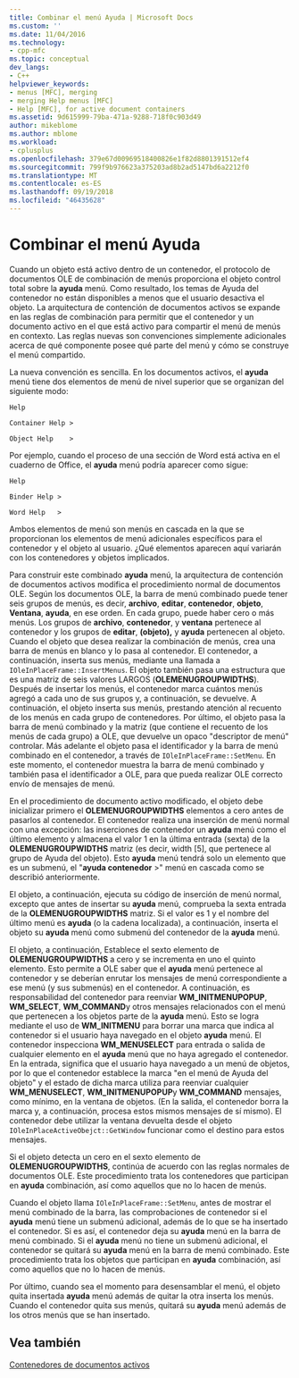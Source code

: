 ```yaml
---
title: Combinar el menú Ayuda | Microsoft Docs
ms.custom: ''
ms.date: 11/04/2016
ms.technology:
- cpp-mfc
ms.topic: conceptual
dev_langs:
- C++
helpviewer_keywords:
- menus [MFC], merging
- merging Help menus [MFC]
- Help [MFC], for active document containers
ms.assetid: 9d615999-79ba-471a-9288-718f0c903d49
author: mikeblome
ms.author: mblome
ms.workload:
- cplusplus
ms.openlocfilehash: 379e67d00969518400826e1f82d8801391512ef4
ms.sourcegitcommit: 799f9b976623a375203ad8b2ad5147bd6a2212f0
ms.translationtype: MT
ms.contentlocale: es-ES
ms.lasthandoff: 09/19/2018
ms.locfileid: "46435628"
---
```

# <a name="help-menu-merging"></a>Combinar el menú Ayuda

Cuando un objeto está activo dentro de un contenedor, el protocolo de documentos OLE de combinación de menús proporciona el objeto control total sobre la **ayuda** menú. Como resultado, los temas de Ayuda del contenedor no están disponibles a menos que el usuario desactiva el objeto. La arquitectura de contención de documentos activos se expande en las reglas de combinación para permitir que el contenedor y un documento activo en el que está activo para compartir el menú de menús en contexto. Las reglas nuevas son convenciones simplemente adicionales acerca de qué componente posee qué parte del menú y cómo se construye el menú compartido.

La nueva convención es sencilla. En los documentos activos, el **ayuda** menú tiene dos elementos de menú de nivel superior que se organizan del siguiente modo:

`Help`

`Container Help >`

`Object Help    >`

Por ejemplo, cuando el proceso de una sección de Word está activa en el cuaderno de Office, el **ayuda** menú podría aparecer como sigue:

`Help`

`Binder Help >`

`Word Help   >`

Ambos elementos de menú son menús en cascada en la que se proporcionan los elementos de menú adicionales específicos para el contenedor y el objeto al usuario. ¿Qué elementos aparecen aquí variarán con los contenedores y objetos implicados.

Para construir este combinado **ayuda** menú, la arquitectura de contención de documentos activos modifica el procedimiento normal de documentos OLE. Según los documentos OLE, la barra de menú combinado puede tener seis grupos de menús, es decir, **archivo**, **editar**, **contenedor**, **objeto**,  **Ventana**, **ayuda**, en ese orden. En cada grupo, puede haber cero o más menús. Los grupos de **archivo**, **contenedor**, y **ventana** pertenece al contenedor y los grupos de **editar**, **(objeto),** y **ayuda** pertenecen al objeto. Cuando el objeto que desea realizar la combinación de menús, crea una barra de menús en blanco y lo pasa al contenedor. El contenedor, a continuación, inserta sus menús, mediante una llamada a `IOleInPlaceFrame::InsertMenus`. El objeto también pasa una estructura que es una matriz de seis valores LARGOS (**OLEMENUGROUPWIDTHS**). Después de insertar los menús, el contenedor marca cuántos menús agregó a cada uno de sus grupos y, a continuación, se devuelve. A continuación, el objeto inserta sus menús, prestando atención al recuento de los menús en cada grupo de contenedores. Por último, el objeto pasa la barra de menú combinado y la matriz (que contiene el recuento de los menús de cada grupo) a OLE, que devuelve un opaco "descriptor de menú" controlar. Más adelante el objeto pasa el identificador y la barra de menú combinado en el contenedor, a través de `IOleInPlaceFrame::SetMenu`. En este momento, el contenedor muestra la barra de menú combinado y también pasa el identificador a OLE, para que pueda realizar OLE correcto envío de mensajes de menú.

En el procedimiento de documento activo modificado, el objeto debe inicializar primero el **OLEMENUGROUPWIDTHS** elementos a cero antes de pasarlos al contenedor. El contenedor realiza una inserción de menú normal con una excepción: las inserciones de contenedor un **ayuda** menú como el último elemento y almacena el valor 1 en la última entrada (sexta) de la **OLEMENUGROUPWIDTHS** matriz (es decir, width [5], que pertenece al grupo de Ayuda del objeto). Esto **ayuda** menú tendrá solo un elemento que es un submenú, el "**ayuda contenedor** >" menú en cascada como se describió anteriormente.

El objeto, a continuación, ejecuta su código de inserción de menú normal, excepto que antes de insertar su **ayuda** menú, comprueba la sexta entrada de la **OLEMENUGROUPWIDTHS** matriz. Si el valor es 1 y el nombre del último menú es **ayuda** (o la cadena localizada), a continuación, inserta el objeto su **ayuda** menú como submenú del contenedor de la **ayuda** menú.

El objeto, a continuación, Establece el sexto elemento de **OLEMENUGROUPWIDTHS** a cero y se incrementa en uno el quinto elemento. Esto permite a OLE saber que el **ayuda** menú pertenece al contenedor y se deberían enrutar los mensajes de menú correspondiente a ese menú (y sus submenús) en el contenedor. A continuación, es responsabilidad del contenedor para reenviar **WM_INITMENUPOPUP**, **WM_SELECT**, **WM_COMMAND**y otros mensajes relacionados con el menú que pertenecen a los objetos parte de la **ayuda** menú. Esto se logra mediante el uso de **WM_INITMENU** para borrar una marca que indica al contenedor si el usuario haya navegado en el objeto **ayuda** menú. El contenedor inspecciona **WM_MENUSELECT** para entrada o salida de cualquier elemento en el **ayuda** menú que no haya agregado el contenedor. En la entrada, significa que el usuario haya navegado a un menú de objetos, por lo que el contenedor establece la marca "en el menú de Ayuda del objeto" y el estado de dicha marca utiliza para reenviar cualquier **WM_MENUSELECT**, **WM_INITMENUPOPUP**y  **WM_COMMAND** mensajes, como mínimo, en la ventana de objetos. (En la salida, el contenedor borra la marca y, a continuación, procesa estos mismos mensajes de sí mismo). El contenedor debe utilizar la ventana devuelta desde el objeto `IOleInPlaceActiveObejct::GetWindow` funcionar como el destino para estos mensajes.

Si el objeto detecta un cero en el sexto elemento de **OLEMENUGROUPWIDTHS**, continúa de acuerdo con las reglas normales de documentos OLE. Este procedimiento trata los contenedores que participan en **ayuda** combinación, así como aquellos que no lo hacen de menús.

Cuando el objeto llama `IOleInPlaceFrame::SetMenu`, antes de mostrar el menú combinado de la barra, las comprobaciones de contenedor si el **ayuda** menú tiene un submenú adicional, además de lo que se ha insertado el contenedor. Si es así, el contenedor deja su **ayuda** menú en la barra de menú combinado. Si el **ayuda** menú no tiene un submenú adicional, el contenedor se quitará su **ayuda** menú en la barra de menú combinado. Este procedimiento trata los objetos que participan en **ayuda** combinación, así como aquellos que no lo hacen de menús.

Por último, cuando sea el momento para desensamblar el menú, el objeto quita insertada **ayuda** menú además de quitar la otra inserta los menús. Cuando el contenedor quita sus menús, quitará su **ayuda** menú además de los otros menús que se han insertado.

## <a name="see-also"></a>Vea también

[Contenedores de documentos activos](../mfc/active-document-containers.md)


